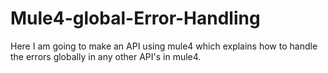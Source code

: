 # Mule4-global-Error-Handling
Here I am going to make an API using mule4 which explains how to handle the errors globally in any other API's in mule4.
